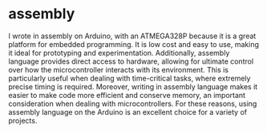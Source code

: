 # assembly

I wrote in assembly on Arduino, with an ATMEGA328P because it is a great platform for embedded programming. It is low cost and easy to use, making it ideal for prototyping and experimentation. Additionally, assembly language provides direct access to hardware, allowing for ultimate control over how the microcontroller interacts with its environment. This is particularly useful when dealing with time-critical tasks, where extremely precise timing is required. Moreover, writing in assembly language makes it easier to make code more efficient and conserve memory, an important consideration when dealing with microcontrollers. For these reasons, using assembly language on the Arduino is an excellent choice for a variety of projects.
